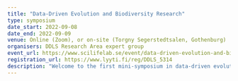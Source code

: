 ```yaml
---
title: "Data-Driven Evolution and Biodiversity Research"
type: symposium
date_start: 2022-09-08
date_end: 2022-09-09
venue: Online (Zoom), or on-site (Torgny Segerstedtsalen, Gothenburg)
organisers: DDLS Research Area expert group
event_url: https://www.scilifelab.se/event/data-driven-evolution-and-biodiversity-research/
registration_url: https://www.lyyti.fi/reg/DDLS_5314
description: "Welcome to the first mini-symposium in data-driven evolution and biodiversity research sponsored by the Data-Driven Life Science (DDLS) program! At the mini-symposium, the first group of DDLS Fellows in evolution and biodiversity will present themselves and their research plans. There will be several inspiring keynote talks, presentations of the Swedish infrastructure for data-driven research in evolution and biodiversity, and discussions of the future of the DDLS program."
---
```

